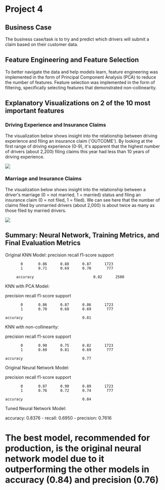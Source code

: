# Project 4

## Business Case

The business case/task is to try and predict which drivers will submit a claim based on their customer data.

## Feature Engineering and Feature Selection
To better navigate the data and help models learn, feature engineering was implemented in the form of Principal Component Analysis (PCA) to reduce the number of features. Feature selection was implemented in the form of filtering, specifically selecting features that demonstrated non-collinearity.

## Explanatory Visualizations on 2 of the 10 most important features

### Driving Experience and Insurance Claims

The visualization below shows insight into the relationship between driving experience and filing an insurance claim ('OUTCOME'). By looking at the first range of driving experience (0-9), it's apparent that the highest number of drivers (about 2,200) filing claims this year had less than 10 years of driving experience.

 ![](https://github.com/EhLeeOod/project-4-part-1/blob/main/Data/experience_viz.PNG?raw=true)

### Marriage and Insurance Claims

The visualization below shows insight into the relationship between a driver's marriage (0 = not married, 1 = married) status and filing an insurance claim (0 = not filed, 1 = filed). We can see here that the number of claims filed by unmarried drivers (about 2,000) is about twice as many as those filed by married drivers.

![](https://github.com/EhLeeOod/project-4-part-1/blob/main/Data/marriage_viz.PNG?raw=true)

## Summary: Neural Network, Training Metrics, and Final Evaluation Metrics
Original KNN Model:
         precision    recall  f1-score   support

           0       0.86      0.88      0.87      1723
           1       0.71      0.69      0.70       777

         accuracy                           0.82      2500

 KNN with PCA Model:

  precision    recall  f1-score   support

           0       0.86      0.87      0.86      1723
           1       0.70      0.68      0.69       777

    accuracy                           0.81 

KNN with non-collinearity:

 precision    recall  f1-score   support

           0       0.90      0.75      0.82      1723
           1       0.60      0.81      0.69       777

    accuracy                           0.77 

Original Neural Network Model:

  precision    recall  f1-score   support

           0       0.87      0.90      0.89      1723
           1       0.76      0.72      0.74       777

    accuracy                           0.84 

Tuned Neural Network Model:

accuracy: 0.8376 - recall: 0.6950 - precision: 0.7616

# The best model, recommended for production, is the original neural network model due to it outperforming the other models in accuracy (0.84) and precision (0.76)
